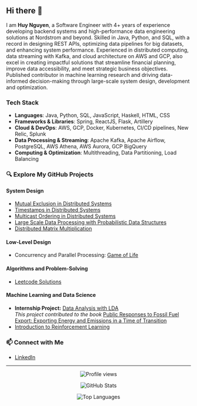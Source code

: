 ## Hi there 👋

I am **Huy Nguyen**, a Software Engineer with 4+ years of experience developing backend systems and high-performance data engineering solutions at Nordstrom and beyond. Skilled in Java, Python, and SQL, with a record in designing REST APIs, optimizing data pipelines for big datasets, and enhancing system performance. Experienced in distributed computing, data streaming with Kafka, and cloud architecture on AWS and GCP, also excel in creating impactful solutions that streamline financial planning, improve data accessibility, and meet strategic business objectives. Published contributor in machine learning research and driving data-informed decision-making through large-scale system design, development and optimization.

### Tech Stack

- **Languages**: Java, Python, SQL, JavaScript, Haskell, HTML, CSS
- **Frameworks & Libraries**: Spring, ReactJS, Flask, Artillery
- **Cloud & DevOps**: AWS, GCP, Docker, Kubernetes, CI/CD pipelines, New Relic, Splunk
- **Data Processing & Streaming**: Apache Kafka, Apache Airflow, PostgreSQL, AWS Athena, AWS Aurora, GCP BigQuery
- **Computing & Optimization**: Multithreading, Data Partitioning, Load Balancing


### 🔍 Explore My GitHub Projects

#### System Design
- [Mutual Exclusion in Distributed Systems](https://github.com/huynguyen7/Mutual-Exclusion-in-Distributed-Systems)
- [Timestamps in Distributed Systems](https://github.com/huynguyen7/Timestamps-in-Distributed-Systems)
- [Multicast Ordering in Distributed Systems](https://github.com/huynguyen7/Multicast-Ordering-in-Distributed-Systems)
- [Large Scale Data Processing with Probabilistic Data Structures](https://github.com/huynguyen7/Probabilistic-Data-Structures)
- [Distributed Matrix Multiplication](https://github.com/huynguyen7/Distributed-Matrix-Multiplication)

#### Low-Level Design
- Concurrency and Parallel Processing: [Game of Life](https://github.com/huynguyen7/Game-Of-Life)

#### Algorithms and Problem-Solving
- [Leetcode Solutions](https://github.com/huynguyen7/Java-Alg)

#### Machine Learning and Data Science
- **Internship Project:** [Data Analysis with LDA](https://github.com/huynguyen7/SURF-lda)  
  *This project contributed to the book* [Public Responses to Fossil Fuel Export: Exporting Energy and Emissions in a Time of Transition](https://www.amazon.com/Public-Responses-Fossil-Fuel-Export/dp/0128240466/ref=sr_1_1?keywords=Public+Responses+to+Fossil+Fuel+Export+Exporting+Energy+and+Emissions+in+a+Time+of+Transition&qid=1637014068&sr=8-1)
- [Introduction to Reinforcement Learning](https://github.com/huynguyen7/Reinforcement-Learning-Introduction)

### 📫 Connect with Me
- [LinkedIn](https://www.linkedin.com/in/huy-nguyen-a31a13157/)

---

<p align="center">
  <img src="https://komarev.com/ghpvc/?username=huynguyen7&color=brightgreen" alt="Profile views"/>
</p>

<p align="center">
  <img src="https://github-readme-stats.vercel.app/api?username=huynguyen7&show_icons=true&locale=en" alt="GitHub Stats" />
</p>

<p align="center">
  <img src="https://github-readme-stats.vercel.app/api/top-langs/?username=huynguyen7&layout=compact&hide_border=true&langs_count=10&show_icons=true&theme=transparent" alt="Top Languages" />
</p>
